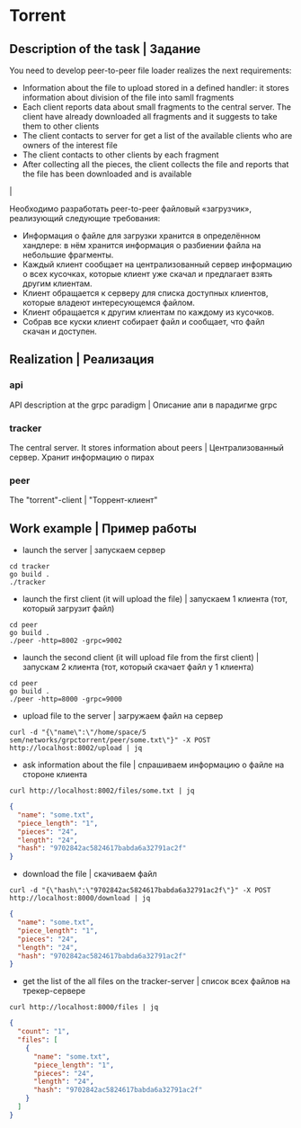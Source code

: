 # Torrent
## Description of the task | Задание
You need to develop peer-to-peer file loader realizes the next requirements:

- Information about the file to upload stored in a defined handler: it stores information about division of the file into samll fragments
- Each client reports data about small fragments to the central server. The client have already downloaded all fragments and it suggests to take them to other clients
- The client contacts to server for get a list of the available clients who are owners of the interest file
- The client contacts to other clients by each fragment
- After collecting all the pieces, the client collects the file and reports that the file has been downloaded and is available

|

Необходимо разработать peer-to-peer файловый «загрузчик», реализующий следующие требования:

- Информация о файле для загрузки хранится в определённом хандлере: в нём хранится информация о разбиении файла на небольшие фрагменты.
- Каждый клиент сообщает на централизованный сервер информацию о всех кусочках, которые клиент уже скачал и предлагает взять другим клиентам.
- Клиент обращается к серверу для списка доступных клиентов, которые владеют интересующемся файлом.
- Клиент обращается к другим клиентам по каждому из кусочков.
- Собрав все куски клиент собирает файл и сообщает, что файл скачан и доступен.

## Realization | Реализация

### api 
API description at the grpc paradigm | Описание апи в парадигме grpc

### tracker
The central server. It stores information about peers | Централизованный сервер. Хранит информацию о пирах

### peer
The "torrent"-client | "Торрент-клиент" 


## Work example | Пример работы

- launch the server | запускаем сервер
```shell script
cd tracker
go build .
./tracker
```
-  launch the first client (it will upload the file) | запускаем 1 клиента (тот, который загрузит файл)
```shell script
cd peer
go build .
./peer -http=8002 -grpc=9002
```

- launch the second client (it will upload file from the first client) | запускам 2 клиента (тот, который скачает файл у 1 клиента)
```shell script
cd peer
go build .
./peer -http=8000 -grpc=9000
```

- upload file to the server | загружаем файл на сервер
```shell script
curl -d "{\"name\":\"/home/space/5 sem/networks/grpctorrent/peer/some.txt\"}" -X POST http://localhost:8002/upload | jq
```

- ask information about the file | спрашиваем информацию о файле на стороне клиента
```shell script
curl http://localhost:8002/files/some.txt | jq
```
```json
{
  "name": "some.txt",
  "piece_length": "1",
  "pieces": "24",
  "length": "24",
  "hash": "9702842ac5824617babda6a32791ac2f"
}
```

- download the file | скачиваем файл
```shell script
curl -d "{\"hash\":\"9702842ac5824617babda6a32791ac2f\"}" -X POST http://localhost:8000/download | jq
```
```json
{
  "name": "some.txt",
  "piece_length": "1",
  "pieces": "24",
  "length": "24",
  "hash": "9702842ac5824617babda6a32791ac2f"
}
```

- get the list of the all files on the tracker-server | список всех файлов на трекер-сервере
```shell script
curl http://localhost:8000/files | jq
```
```json
{
  "count": "1",
  "files": [
    {
      "name": "some.txt",
      "piece_length": "1",
      "pieces": "24",
      "length": "24",
      "hash": "9702842ac5824617babda6a32791ac2f"
    }
  ]
}

```
